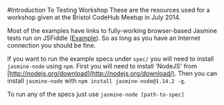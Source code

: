 #Introduction To Testing Workshop
These are the resources used for a workshop given at the Bristol CodeHub Meetup in July 2014.

Most of the examples have links to fully-working browser-based Jasmine tests run on JSFiddle
([Example](http://jsfiddle.net/wzAyL/136/)). So as long as you have an Internet connection you
should be fine.

If you want to run the example specs under `spec/` you will need to install `jasmine-node` using `npm`.
First you will need to install 'NodeJS' from [http://nodejs.org/download](http://nodejs.org/download/).
Then you can install `jasmine-node` with `npm install jasmine-node@1.14.2 -g`.

To run any of the specs just use `jasmine-node [path-to-spec]`
